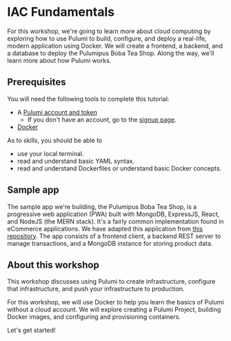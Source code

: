# IAC Fundamentals

For this workshop, we're going to learn more about cloud computing by exploring
how to use Pulumi to build, configure, and deploy a real-life, modern
application using Docker. We will create a frontend, a backend, and a database
to deploy the Pulumipus Boba Tea Shop. Along the way, we'll learn more about how
Pulumi works.

## Prerequisites

You will need the following tools to complete this tutorial:

- A [Pulumi account and token](https://www.pulumi.com/docs/intro/pulumi-service/accounts/#access-tokens)
  - If you don't have an account, go to the
    [signup page](https://app.pulumi.com/signup).
- [Docker](https://docs.docker.com/get-docker/)

As to skills, you should be able to

- use your local terminal.
- read and understand basic YAML syntax.
- read and understand Dockerfiles or understand basic Docker concepts.

## Sample app

The sample app we're building, the Pulumipus Boba Tea Shop, is a progressive web
application (PWA) built with MongoDB, ExpressJS, React, and NodeJS (the MERN
stack). It's a fairly common implementation found in eCommerce applications. We
have adapted this application from
[this repository](https://github.com/shubhambattoo/shopping-cart). The app
consists of a frontend client, a backend REST server to manage transactions, and
a MongoDB instance for storing product data.

## About this workshop

This workshop discusses using Pulumi to create infrastructure, configure that
infrastructure, and push your infrastructure to production.

For this workshop, we will use Docker to help you learn the basics of Pulumi
without a cloud account. We will explore creating a Pulumi Project, building
Docker images, and configuring and provisioning containers.

Let's get started!

